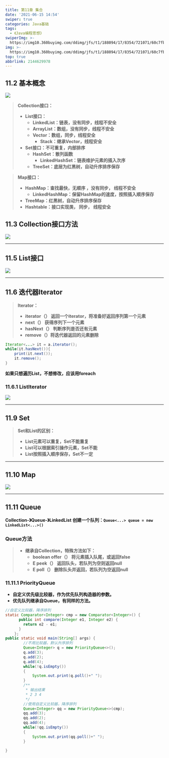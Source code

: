 ```yaml
---
title: 第11章 集合
date: '2021-06-15 14:54'
swiper: true
categories: Java基础
tags:
  - 《Java编程思想》
swiperImg: >-
  https://img10.360buyimg.com/ddimg/jfs/t1/188094/17/8354/721071/60c7fbfbE76330a2c/6f5f82c9ed377cc6.jpg
img: >-
  https://img10.360buyimg.com/ddimg/jfs/t1/188094/17/8354/721071/60c7fbfbE76330a2c/6f5f82c9ed377cc6.jpg
top: true
abbrlink: 2144629978
---
```

## 11.2 基本概念


![](https://img14.360buyimg.com/ddimg/jfs/t1/194804/21/8107/119987/60c80d9eE646309f6/14b69fd5d3d42e6d.jpg)


> **Collection接口：**
> - **List接口：**
>    - **LinkedList：链表，没有同步，线程不安全**
>    - **ArrayList：数组，没有同步，线程不安全**
>    - **Vector：数组，同步，线程安全**
>       - **Stack：继承Vector，线程安全**
> - **Set接口：不可重复，内部排序**
>    - **HashSet：散列函数**
>       - **LinkedHashSet：链表维护元素的插入次序**
>    - **TreeSet：底层为红黑树，自动升序排序保存**


> **Map接口：**
> - **HashMap：查找最快，无顺序 ，没有同步， 线程不安全**
>    - **LinkedHashMap：保留HashMap的速度，按照插入顺序保存**
> - **TreeMap：红黑树，自动升序排序保存**
> - **Hashtable：接口实现类， 同步， 线程安全**



## 11.3 Collection接口方法
![](https://img12.360buyimg.com/ddimg/jfs/t1/179128/17/9179/165707/60c74ba0E32f5b85a/9a68e43c3f21496a.jpg)



---



## 11.5 List接口
![](https://img14.360buyimg.com/ddimg/jfs/t1/177265/15/8483/192890/60c80984Ec5274ff2/a5c5d7852650e1ad.jpg)



---



## 11.6 迭代器Iterator


> **Iterator：**
> - **iterator（） 返回一个iterator，将准备好返回序列第一个元素**
> - **next（） 获得序列下一个元素**
> - **hasNext（） 判断序列是否还有元素**
> - **remove（）将迭代器返回的元素删除**

```java
Iterator<...> it = a.iterator();
while(it.hasNext()){
	print(it.next());
    it.remove();
}
```
**如果只想遍历List，不想修改，应该用foreach**

### 11.6.1 ListIterator
![](https://img10.360buyimg.com/ddimg/jfs/t1/174547/24/14667/332001/60c81452E423a1227/7973fcdf1a3097f0.jpg)

---



## 11.9 Set


> **Set和List的区别：**
> - **List元素可以重复，Set不能重复**
> - **List可以根据索引操作元素，Set不能**
> - **List按照插入顺序保存，Set不一定**




---



## 11.10 Map
![](https://img14.360buyimg.com/ddimg/jfs/t1/195266/31/8254/290736/60c84667E2b4c4f75/101c49f5fe6ff436.jpg)

---



## 11.11 Queue




**Collection-》Queue-》LinkedList**
**创建一个队列：`Queue<...> queue = new LinkedList<...>()`**


### Queue方法
> - **继承自Collection，特殊方法如下：**
>    - **boolean offer（） 将元素插入队尾，或返回false**
>    - **E peek（） 返回队头，若队列为空则返回null**
>    - **E poll（） 删除队头并返回，若队列为空返回null**



### 11.11.1 PriorityQueue

- **自定义优先级比较器，作为优先队列构造器的参数。**
- **优先队列继承自Queue，有同样的方法。**
```java
//自定义比较器，降序排列
static Comparator<Integer> cmp = new Comparator<Integer>() {
      public int compare(Integer e1, Integer e2) {
        return e2 - e1;
      }
    };
public static void main(String[] args) {
        //不用比较器，默认升序排列
        Queue<Integer> q = new PriorityQueue<>();
        q.add(3);
        q.add(2);
        q.add(4);
        while(!q.isEmpty())
        {
            System.out.print(q.poll()+" ");
        }
        /**
         * 输出结果
         * 2 3 4
         */
        //使用自定义比较器，降序排列
        Queue<Integer> qq = new PriorityQueue<>(cmp);
        qq.add(3);
        qq.add(2);
        qq.add(4);
        while(!qq.isEmpty())
        {
            System.out.print(qq.poll()+" ");
        }

}
```
